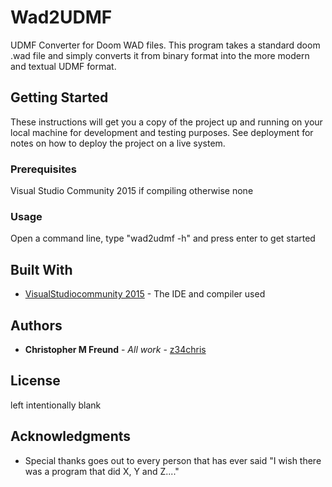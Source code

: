 # Wad2UDMF

UDMF Converter for Doom WAD files.  This program takes a standard doom .wad file and simply
converts it from binary format into the more modern and textual UDMF format.

## Getting Started

These instructions will get you a copy of the project up and running on your local machine for development and testing purposes. See deployment for notes on how to deploy the project on a live system.

### Prerequisites

Visual Studio Community 2015 if compiling otherwise none

### Usage

Open a command line, type "wad2udmf -h" and press enter to get started

## Built With

* [VisualStudiocommunity 2015](https://imagine.microsoft.com/en-us/Catalog/Product/101) - The IDE and compiler used

## Authors

* **Christopher M Freund** - *All work* - [z34chris](https://github.com/z34chris)

## License

left intentionally blank

## Acknowledgments

* Special thanks goes out to every person that has ever said "I wish there was a program that did X, Y and Z...."

